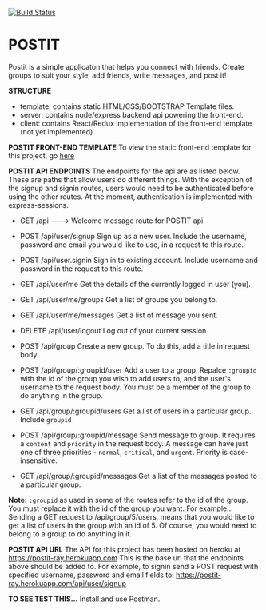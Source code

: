 [![Build Status](https://travis-ci.org/oahray/bc-24-postit.svg?branch=travis)](https://travis-ci.org/oahray/bc-24-postit)

# POSTIT
Postit is a simple applicaton that helps you connect with friends. Create groups to suit your style, add friends, write messages, and post it!


**STRUCTURE**
  - template: contains static HTML/CSS/BOOTSTRAP Template files.
  - server: contains node/express backend api powering the front-end.
  - client: contains React/Redux implementation of the front-end template (not yet implemented)


**POSTIT FRONT-END TEMPLATE**
To view the static front-end template for this project, go [here](https://oahray.github.io/bc-24-postit)


**POSTIT API ENDPOINTS**
The endpoints for the api are as listed below. These are paths that allow users do different things. With the exception of the signup and signin routes, users would need to be authenticated before using the other routes. At the moment, authentication is implemented with express-sessions.
  - GET  /api --->
      Welcome message route for POSTIT api.

  - POST /api/user/signup 
      Sign up as a new user. Include the username, password and email you would like to use, in a request to this route.

  - POST /api/user.signin
      Sign in to existing account. Include username and password in the request to this route.

  - GET  /api/user/me
      Get the details of the currently logged in user (you).

  - GET  /api/user/me/groups
      Get a list of groups you belong to.
      
  - GET  /api/user/me/messages
      Get a list of message you sent.

  - DELETE /api/user/logout
      Log out of your current session

  - POST /api/group
      Create a new group. To do this, add a title in request body.

  - POST /api/group/:groupid/user
      Add a user to a group. Repalce `:groupid` with the id of the group you wish to add users to, and the user's username to the request body. You must be a member of the group to do anything in the group.

  - GET  /api/group/:groupid/users
      Get a list of users in a particular group. Include `groupid` 

  - POST /api/group/:groupid/message
      Send message to group. It requires a `content` and `priority` in the request body. A message can have just one of three priorities - `normal`, `critical`, and `urgent`. Priority is case-insensitive.

  - GET  /api/group/:groupid/messages
      Get a list of the messages posted to a particular group.


**Note:**
`:groupid` as used in some of the routes refer to the id of the group. You must replace it with the id of the group you want.
  For example... 
Sending a GET request to /api/group/5/users, means that you would like to get a list of users in the group with an id of 5. Of course, you would need to belong to a group to do anything in it.

**POSTIT API URL**
The API for this project has been hosted on heroku at 
    https://postit-ray.herokuapp.com
This is the base url that the endpoints above should be added to. For example, to signin send a POST request with specified username, password and email fields to: 
    https://postit-ray.herokuapp.com/api/user/signup

**TO SEE TEST THIS...**
Install and use Postman.
